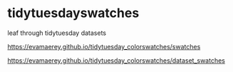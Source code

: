 # tidytuesdayswatches
leaf through tidytuesday datasets


https://evamaerey.github.io/tidytuesday_colorswatches/swatches

https://evamaerey.github.io/tidytuesday_colorswatches/dataset_swatches
